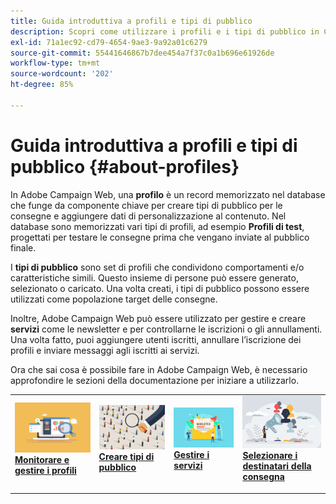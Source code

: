 ```yaml
---
title: Guida introduttiva a profili e tipi di pubblico
description: Scopri come utilizzare i profili e i tipi di pubblico in Campaign Web
exl-id: 71a1ec92-cd79-4654-9ae3-9a92a01c6279
source-git-commit: 55441646867b7dee454a7f37c0a1b696e61926de
workflow-type: tm+mt
source-wordcount: '202'
ht-degree: 85%

---
```


# Guida introduttiva a profili e tipi di pubblico {#about-profiles}

In Adobe Campaign Web, una **profilo** è un record memorizzato nel database che funge da componente chiave per creare tipi di pubblico per le consegne e aggiungere dati di personalizzazione al contenuto. Nel database sono memorizzati vari tipi di profili, ad esempio **Profili di test**, progettati per testare le consegne prima che vengano inviate al pubblico finale.

I **tipi di pubblico** sono set di profili che condividono comportamenti e/o caratteristiche simili. Questo insieme di persone può essere generato, selezionato o caricato.  Una volta creati, i tipi di pubblico possono essere utilizzati come popolazione target delle consegne.

Inoltre, Adobe Campaign Web può essere utilizzato per gestire e creare **servizi** come le newsletter e per controllarne le iscrizioni o gli annullamenti. Una volta fatto, puoi aggiungere utenti iscritti, annullare l’iscrizione dei profili e inviare messaggi agli iscritti ai servizi.

Ora che sai cosa è possibile fare in Adobe Campaign Web, è necessario approfondire le sezioni della documentazione per iniziare a utilizzarlo.

<table style="table-layout:fixed"><tr style="border: 0;">
<td>
<a href="about-recipients.md">
<img src="../assets/do-not-localize/profiles-audiences-profile.png">
</a>
<div>
<a href="about-recipients.md"><strong>Monitorare e gestire i profili</strong></a>
</div>
<p>
</td>
<td>
<a href="create-audience.md">
<img alt="Lead" src="../assets/do-not-localize/profiles-audiences-audience.png">
</a>
<div><a href="create-audience.md"><strong>Creare tipi di pubblico</strong>
</div>
<p>
</td>
<td>
<a href="manage-services.md">
<img alt="Non frequente" src="../assets/do-not-localize/profiles-audiences-service.png">
</a>
<div>
<a href="manage-services.md"><strong>Gestire i servizi</strong></a>
</div>
<p></td>
<td>
<a href="add-audience.md">
<img alt="Non frequente" src="../assets/do-not-localize/profiles-audiences-deliveries.png">
</a>
<div>
<a href="add-audience.md"><strong>Selezionare i destinatari della consegna</strong></a>
</div>
<p></td>
</tr></table>
